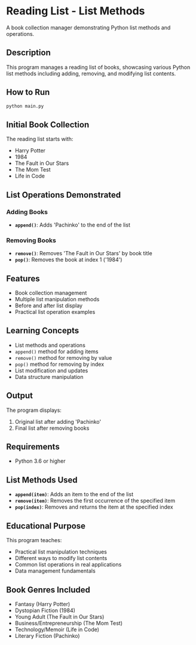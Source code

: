# Reading List - List Methods

A book collection manager demonstrating Python list methods and operations.

## Description

This program manages a reading list of books, showcasing various Python list methods including adding, removing, and modifying list contents.

## How to Run

```bash
python main.py
```

## Initial Book Collection

The reading list starts with:
- Harry Potter
- 1984
- The Fault in Our Stars
- The Mom Test
- Life in Code

## List Operations Demonstrated

### Adding Books
- **`append()`**: Adds 'Pachinko' to the end of the list

### Removing Books
- **`remove()`**: Removes 'The Fault in Our Stars' by book title
- **`pop()`**: Removes the book at index 1 ('1984')

## Features

- Book collection management
- Multiple list manipulation methods
- Before and after list display
- Practical list operation examples

## Learning Concepts

- List methods and operations
- `append()` method for adding items
- `remove()` method for removing by value
- `pop()` method for removing by index
- List modification and updates
- Data structure manipulation

## Output

The program displays:
1. Original list after adding 'Pachinko'
2. Final list after removing books

## Requirements

- Python 3.6 or higher

## List Methods Used

- **`append(item)`**: Adds an item to the end of the list
- **`remove(item)`**: Removes the first occurrence of the specified item
- **`pop(index)`**: Removes and returns the item at the specified index

## Educational Purpose

This program teaches:
- Practical list manipulation techniques
- Different ways to modify list contents
- Common list operations in real applications
- Data management fundamentals

## Book Genres Included

- Fantasy (Harry Potter)
- Dystopian Fiction (1984)
- Young Adult (The Fault in Our Stars)
- Business/Entrepreneurship (The Mom Test)
- Technology/Memoir (Life in Code)
- Literary Fiction (Pachinko)
